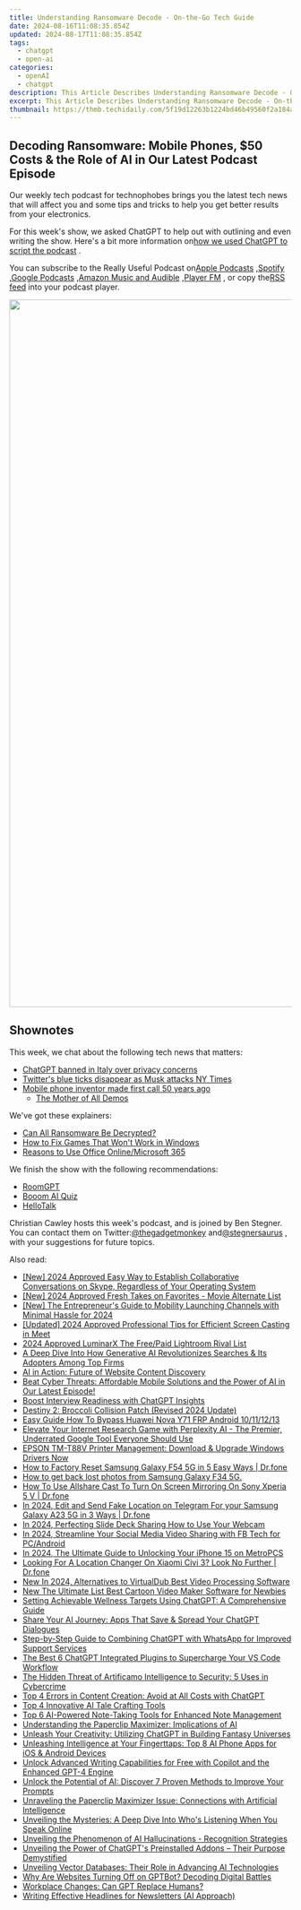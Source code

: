 ```yaml
---
title: Understanding Ransomware Decode - On-the-Go Tech Guide
date: 2024-08-16T11:08:35.854Z
updated: 2024-08-17T11:08:35.854Z
tags:
  - chatgpt
  - open-ai
categories:
  - openAI
  - chatgpt
description: This Article Describes Understanding Ransomware Decode - On-the-Go Tech Guide
excerpt: This Article Describes Understanding Ransomware Decode - On-the-Go Tech Guide
thumbnail: https://thmb.techidaily.com/5f19d12263b1224bd46b49560f2a184a0c0f8c0d56bb43f9e5c26e9a6768a6cd.jpg
---
```


## Decoding Ransomware: Mobile Phones, $50 Costs & the Role of AI in Our Latest Podcast Episode

 Our weekly tech podcast for technophobes brings you the latest tech news that will affect you and some tips and tricks to help you get better results from your electronics.

 For this week's show, we asked ChatGPT to help out with outlining and even writing the show. Here's a bit more information on[how we used ChatGPT to script the podcast](https://www.makeuseof.com/i-used-chatgpt-to-script-a-podcast-heres-what-happened/) .

 You can subscribe to the Really Useful Podcast on[Apple Podcasts](https://podcasts.apple.com/gb/podcast/the-really-useful-podcast/id1437847131?mt=2) ,[Spotify](https://open.spotify.com/show/283gDxLd6OTNEpRq6tN7ha) ,[Google Podcasts](https://www.google.com/podcasts?feed=aHR0cHM6Ly9hbmNob3IuZm0vcy8zMWJlNDcwL3BvZGNhc3QvcnNz) ,[Amazon Music and Audible](https://music.amazon.co.uk/podcasts/20ab73d4-5da2-46c7-a17f-dc6eb39bdb48/The-Really-Useful-Podcast) ,[Player FM](https://player.fm/series/the-really-useful-podcast-2491856) , or copy the[RSS feed](https://feeds.transistor.fm/the-really-useful-podcast) into your podcast player.

<!-- affiliate ads begin -->
<a href="https://twopages.pxf.io/c/5597632/1873313/18544" target="_top" id="1873313"><img src="//a.impactradius-go.com/display-ad/18544-1873313" border="0" alt="" width="1080" height="1263"/></a><img height="0" width="0" src="https://imp.pxf.io/i/5597632/1873313/18544" style="position:absolute;visibility:hidden;" border="0" />
<!-- affiliate ads end -->
## Shownotes

This week, we chat about the following tech news that matters:

* [ChatGPT banned in Italy over privacy concerns](https://www.bbc.co.uk/news/technology-65139406)
* [Twitter's blue ticks disappear as Musk attacks NY Times](https://www.bbc.co.uk/news/technology-65156216)
* [Mobile phone inventor made first call 50 years ago](https://www.bbc.co.uk/news/technology-65112048)  
  * [The Mother of All Demos](https://www.youtube.com/watch?v=B6rKUf9DWRI)

We've got these explainers:

* [Can All Ransomware Be Decrypted?](https://www.makeuseof.com/can-all-ransomware-be-decrypted/)
* [How to Fix Games That Won't Work in Windows](https://www.makeuseof.com/fix-games-not-working-windows/)
* [Reasons to Use Office Online/Microsoft 365](https://www.makeuseof.com/tag/dont-pay-word-5-reasons-use-office-online/)

We finish the show with the following recommendations:

* [RoomGPT](http://https://www.roomgpt.io/)
* [Booom AI Quiz](https://booom.ai/)
* [HelloTalk](https://www.hellotalk.com/?lang=en)

 Christian Cawley hosts this week's podcast, and is joined by Ben Stegner. You can contact them on Twitter:[@thegadgetmonkey](https://twitter.com/thegadgetmonkey) and[@stegnersaurus](https://twitter.com/stegnersaurus) , with your suggestions for future topics.


<ins class="adsbygoogle"
     style="display:block"
     data-ad-format="autorelaxed"
     data-ad-client="ca-pub-7571918770474297"
     data-ad-slot="1223367746"></ins>



<ins class="adsbygoogle"
     style="display:block"
     data-ad-client="ca-pub-7571918770474297"
     data-ad-slot="8358498916"
     data-ad-format="auto"
     data-full-width-responsive="true"></ins>

<span class="atpl-alsoreadstyle">Also read:</span>
<div><ul>
<li><a href="https://desktop-recording.techidaily.com/new-2024-approved-easy-way-to-establish-collaborative-conversations-on-skype-regardless-of-your-operating-system/"><u>[New] 2024 Approved  Easy Way to Establish Collaborative Conversations on Skype, Regardless of Your Operating System</u></a></li>
<li><a href="https://youtube-tips.techidaily.com/024-approved-fresh-takes-on-favorites-movie-alternate-list/"><u>[New] 2024 Approved  Fresh Takes on Favorites - Movie Alternate List</u></a></li>
<li><a href="https://youtube-lab.techidaily.com/he-entrepreneurs-guide-to-mobility-launching-channels-with-minimal-hassle-for-2024/"><u>[New] The Entrepreneur's Guide to Mobility  Launching Channels with Minimal Hassle for 2024</u></a></li>
<li><a href="https://desktop-recording.techidaily.com/updated-2024-approved-professional-tips-for-efficient-screen-casting-in-meet/"><u>[Updated] 2024 Approved  Professional Tips for Efficient Screen Casting in Meet</u></a></li>
<li><a href="https://extra-skills.techidaily.com/2024-approved-luminarx-the-freepaid-lightroom-rival-list/"><u>2024 Approved  LuminarX  The Free/Paid Lightroom Rival List</u></a></li>
<li><a href="https://tech-haven.techidaily.com/a-deep-dive-into-how-generative-ai-revolutionizes-searches-and-its-adopters-among-top-firms/"><u>A Deep Dive Into How Generative AI Revolutionizes Searches & Its Adopters Among Top Firms</u></a></li>
<li><a href="https://tech-haven.techidaily.com/ai-in-action-future-of-website-content-discovery/"><u>AI in Action: Future of Website Content Discovery</u></a></li>
<li><a href="https://tech-haven.techidaily.com/1722142543468-beat-cyber-threats-affordable-mobile-solutions-and-the-power-of-ai-in-our-latest-episode/"><u>Beat Cyber Threats: Affordable Mobile Solutions and the Power of AI in Our Latest Episode!</u></a></li>
<li><a href="https://tech-haven.techidaily.com/boost-interview-readiness-with-chatgpt-insights/"><u>Boost Interview Readiness with ChatGPT Insights</u></a></li>
<li><a href="https://win-blog.techidaily.com/destiny-2-broccoli-collision-patch-revised-2024-update/"><u>Destiny 2: Broccoli Collision Patch (Revised 2024 Update)</u></a></li>
<li><a href="https://android-frp.techidaily.com/easy-guide-how-to-bypass-huawei-nova-y71-frp-android-10111213-by-drfone-android/"><u>Easy Guide How To Bypass Huawei Nova Y71 FRP Android 10/11/12/13</u></a></li>
<li><a href="https://tech-haven.techidaily.com/1722203103513-elevate-your-internet-research-game-with-perplexity-ai-the-premier-underrated-google-tool-everyone-should-use/"><u>Elevate Your Internet Research Game with Perplexity AI - The Premier, Underrated Google Tool Everyone Should Use</u></a></li>
<li><a href="https://driver-download.techidaily.com/epson-tm-t88v-printer-management-download-and-upgrade-windows-drivers-now/"><u>EPSON TM-T88V Printer Management: Download & Upgrade Windows Drivers Now</u></a></li>
<li><a href="https://techidaily.com/how-to-factory-reset-samsung-galaxy-f54-5g-in-5-easy-ways-drfone-by-drfone-reset-android-reset-android/"><u>How to Factory Reset Samsung Galaxy F54 5G in 5 Easy Ways | Dr.fone</u></a></li>
<li><a href="https://blog-min.techidaily.com/how-to-get-back-lost-photos-from-samsung-galaxy-f34-5g-by-fonelab-android-recover-photos/"><u>How to get back lost photos from Samsung Galaxy F34 5G.</u></a></li>
<li><a href="https://screen-mirror.techidaily.com/how-to-use-allshare-cast-to-turn-on-screen-mirroring-on-sony-xperia-5-v-drfone-by-drfone-android/"><u>How To Use Allshare Cast To Turn On Screen Mirroring On Sony Xperia 5 V | Dr.fone</u></a></li>
<li><a href="https://location-social.techidaily.com/in-2024-edit-and-send-fake-location-on-telegram-for-your-samsung-galaxy-a23-5g-in-3-ways-drfone-by-drfone-virtual-android/"><u>In 2024, Edit and Send Fake Location on Telegram For your Samsung Galaxy A23 5G in 3 Ways | Dr.fone</u></a></li>
<li><a href="https://screen-recording.techidaily.com/in-2024-perfecting-slide-deck-sharing-how-to-use-your-webcam/"><u>In 2024, Perfecting Slide Deck Sharing  How to Use Your Webcam</u></a></li>
<li><a href="https://facebook-video-content.techidaily.com/in-2024-streamline-your-social-media-video-sharing-with-fb-tech-for-pcandroid/"><u>In 2024, Streamline Your Social Media Video Sharing with FB Tech for PC/Android</u></a></li>
<li><a href="https://sim-unlock.techidaily.com/in-2024-the-ultimate-guide-to-unlocking-your-iphone-15-on-metropcs-by-drfone-ios/"><u>In 2024, The Ultimate Guide to Unlocking Your iPhone 15 on MetroPCS</u></a></li>
<li><a href="https://fake-location.techidaily.com/looking-for-a-location-changer-on-xiaomi-civi-3-look-no-further-drfone-by-drfone-virtual-android/"><u>Looking For A Location Changer On Xiaomi Civi 3? Look No Further | Dr.fone</u></a></li>
<li><a href="https://video-creation-software.techidaily.com/new-in-2024-alternatives-to-virtualdub-best-video-processing-software/"><u>New In 2024, Alternatives to VirtualDub Best Video Processing Software</u></a></li>
<li><a href="https://ai-driven-video-production.techidaily.com/new-the-ultimate-list-best-cartoon-video-maker-software-for-newbies/"><u>New The Ultimate List Best Cartoon Video Maker Software for Newbies</u></a></li>
<li><a href="https://tech-haven.techidaily.com/setting-achievable-wellness-targets-using-chatgpt-a-comprehensive-guide/"><u>Setting Achievable Wellness Targets Using ChatGPT: A Comprehensive Guide</u></a></li>
<li><a href="https://tech-haven.techidaily.com/share-your-ai-journey-apps-that-save-and-spread-your-chatgpt-dialogues/"><u>Share Your AI Journey: Apps That Save & Spread Your ChatGPT Dialogues</u></a></li>
<li><a href="https://tech-haven.techidaily.com/step-by-step-guide-to-combining-chatgpt-with-whatsapp-for-improved-support-services/"><u>Step-by-Step Guide to Combining ChatGPT with WhatsApp for Improved Support Services</u></a></li>
<li><a href="https://tech-haven.techidaily.com/the-best-6-chatgpt-integrated-plugins-to-supercharge-your-vs-code-workflow/"><u>The Best 6 ChatGPT Integrated Plugins to Supercharge Your VS Code Workflow</u></a></li>
<li><a href="https://tech-haven.techidaily.com/the-hidden-threat-of-artificamo-intelligence-to-security-5-uses-in-cybercrime/"><u>The Hidden Threat of Artificamo Intelligence to Security: 5 Uses in Cybercrime</u></a></li>
<li><a href="https://tech-haven.techidaily.com/top-4-errors-in-content-creation-avoid-at-all-costs-with-chatgpt/"><u>Top 4 Errors in Content Creation: Avoid at All Costs with ChatGPT</u></a></li>
<li><a href="https://tech-haven.techidaily.com/top-4-innovative-ai-tale-crafting-tools/"><u>Top 4 Innovative AI Tale Crafting Tools</u></a></li>
<li><a href="https://tech-haven.techidaily.com/top-6-ai-powered-note-taking-tools-for-enhanced-note-management/"><u>Top 6 AI-Powered Note-Taking Tools for Enhanced Note Management</u></a></li>
<li><a href="https://tech-haven.techidaily.com/understanding-the-paperclip-maximizer-implications-of-ai/"><u>Understanding the Paperclip Maximizer: Implications of AI</u></a></li>
<li><a href="https://tech-haven.techidaily.com/unleash-your-creativity-utilizing-chatgpt-in-building-fantasy-universes/"><u>Unleash Your Creativity: Utilizing ChatGPT in Building Fantasy Universes</u></a></li>
<li><a href="https://tech-haven.techidaily.com/unleashing-intelligence-at-your-fingerttaps-top-8-ai-phone-apps-for-ios-and-android-devices/"><u>Unleashing Intelligence at Your Fingerttaps: Top 8 AI Phone Apps for iOS & Android Devices</u></a></li>
<li><a href="https://tech-haven.techidaily.com/unlock-advanced-writing-capabilities-for-free-with-copilot-and-the-enhanced-gpt-4-engine/"><u>Unlock Advanced Writing Capabilities for Free with Copilot and the Enhanced GPT-4 Engine</u></a></li>
<li><a href="https://tech-haven.techidaily.com/unlock-the-potential-of-ai-discover-7-proven-methods-to-improve-your-prompts/"><u>Unlock the Potential of AI: Discover 7 Proven Methods to Improve Your Prompts</u></a></li>
<li><a href="https://tech-haven.techidaily.com/unraveling-the-paperclip-maximizer-issue-connections-with-artificial-intelligence/"><u>Unraveling the Paperclip Maximizer Issue: Connections with Artificial Intelligence</u></a></li>
<li><a href="https://tech-haven.techidaily.com/unveiling-the-mysteries-a-deep-dive-into-whos-listening-when-you-speak-online/"><u>Unveiling the Mysteries: A Deep Dive Into Who's Listening When You Speak Online</u></a></li>
<li><a href="https://tech-haven.techidaily.com/unveiling-the-phenomenon-of-ai-hallucinations-recognition-strategies/"><u>Unveiling the Phenomenon of AI Hallucinations - Recognition Strategies</u></a></li>
<li><a href="https://tech-haven.techidaily.com/unveiling-the-power-of-chatgpts-preinstalled-addons-their-purpose-demystified/"><u>Unveiling the Power of ChatGPT's Preinstalled Addons – Their Purpose Demystified</u></a></li>
<li><a href="https://tech-haven.techidaily.com/unveiling-vector-databases-their-role-in-advancing-ai-technologies/"><u>Unveiling Vector Databases: Their Role in Advancing AI Technologies</u></a></li>
<li><a href="https://tech-haven.techidaily.com/why-are-websites-turning-off-on-gptbot-decoding-digital-battles/"><u>Why Are Websites Turning Off on GPTBot? Decoding Digital Battles</u></a></li>
<li><a href="https://tech-haven.techidaily.com/workplace-changes-can-gpt-replace-humans/"><u>Workplace Changes: Can GPT Replace Humans?</u></a></li>
<li><a href="https://tech-haven.techidaily.com/writing-effective-headlines-for-newsletters-ai-approach/"><u>Writing Effective Headlines for Newsletters (AI Approach)</u></a></li>
</ul></div>
